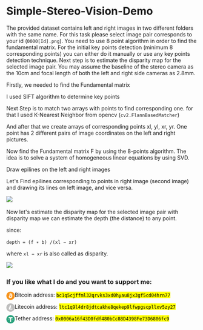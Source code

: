 # Simple-Stereo-Vision-Demo

The provided dataset contains left and right images in two different folders with the same name. For this task please select image pair corresponds to your id (`0000[Id].png`). You need to use 8 point algorithm in order to find the fundamental matrix. For the initial key points detection (minimum 8 corresponding points) you can either do it manually or use any key points detection technique. Next step is to estimate the disparity map for the selected image pair. You may assume the baseline of the stereo camera as the 10cm and focal length of both the left and right side cameras as 2.8mm.


Firstly, we needed to find the Fundamental matrix

I used SIFT algorithm to determine key points

Next Step is to match two arrays with points to find corresponding one. for that I used K-Nearest Neighbor from opencv (`cv2.FlannBasedMatcher`)

And after that we create arrays of corresponding points xl, yl, xr, yr. One point has 2 different pairs of image coordinates on the left and right pictures.

Now find the Fundamental matrix F by using the 8-points algorithm. The idea is to solve a system of homogeneous linear equations by using SVD.

Draw epilines on the left and right images

Let's Find epilines corresponding to points in right image (second image) and drawing its lines on left image, and vice versa.

![](https://i.ibb.co/wcSRHkJ/epilines.png)

Now let's estimate the disparity map for the selected image pair with disparity map we can estimate the depth (the distance) to any point.

since:

`depth = (f ∗ b) /(xl − xr)`

where `xl − xr` is also called as disparity.

![](https://i.ibb.co/m8HcRk3/disparity-map.png)

  
### If you like what I do and you want to support me:

Bitcoin address: <a href="bc1q5cjffml32qrvks3xd0hyau8jx3gf5cd04hrn77">
  <img align="left" alt="Bitcoin" width="22px" src="https://raw.githubusercontent.com/mhd-medfa/mhd-medfa/main/assets/bitcoin.svg.png" />
</a>
<mark>`bc1q5cjffml32qrvks3xd0hyau8jx3gf5cd04hrn77`</mark>

Litecoin address: <a href="ltc1q9l4dr8jdtcakhe8qekep9lfwpgscpllxv5zy27">
  <img align="left" alt="Litecoin" width="22px" src="https://raw.githubusercontent.com/mhd-medfa/mhd-medfa/main/assets/litecoin.svg.png" />
</a>
<mark>`ltc1q9l4dr8jdtcakhe8qekep9lfwpgscpllxv5zy27`</mark>

Tether address: <a href="0x0006a16f43D0fdf480bCc88D4398Fe73D6806fc9"> 
  <img align="left" alt="TetherUSD" width="22px" src="https://raw.githubusercontent.com/mhd-medfa/mhd-medfa/main/assets/tether.svg" />
</a>
<mark>`0x0006a16f43D0fdf480bCc88D4398Fe73D6806fc9`</mark>
